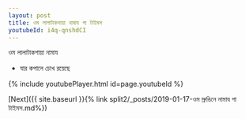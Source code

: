```yaml
---
layout: post
title: ওম লালাটাকশায়া নামায গা টাইমস
youtubeId: i4q-qnshdCI
---
```

 
 
 ওম লালাটাকশায়া নামায  
 
 -  যার কপালে চোখ রয়েছে 
 
  
 
  
 
 
 
 
 
 


{% include youtubePlayer.html id=page.youtubeId %}
 
[Next]({{ site.baseurl }}{% link  split2/_posts/2019-01-17-ওম স্রুঙিনে নামায গা টাইমস.md%})
 
